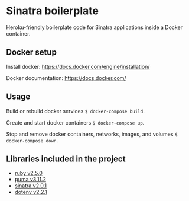 # Sinatra boilerplate

Heroku-friendly boilerplate code for Sinatra applications inside a Docker container.

## Docker setup

Install docker: https://docs.docker.com/engine/installation/

Docker documentation: https://docs.docker.com/

## Usage

Build or rebuild docker services `$ docker-compose build`.

Create and start docker containers `$ docker-compose up`.

Stop and remove docker containers, networks, images, and volumes `$ docker-compose down`.

## Libraries included in the project

- [ruby v2.5.0](https://www.ruby-lang.org)
- [puma v3.11.2](https://github.com/puma/puma)
- [sinatra v2.0.1](https://github.com/sinatra/sinatra)
- [dotenv v2.2.1](https://github.com/bkeepers/dotenv)
